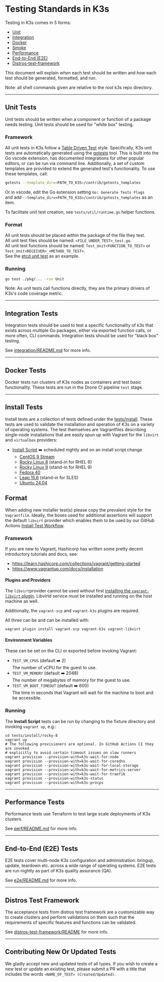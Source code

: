 # Testing Standards in K3s

Testing in K3s comes in 5 forms: 
- [Unit](#unit-tests)
- [Integration](#integration-tests)
- [Docker](#docker-tests)
- [Smoke](#smoke-tests)
- [Performance](#performance)
- [End-to-End (E2E)](#end-to-end-e2e-tests)
- [Distros-test-framework](#distros-test-framework)

This document will explain *when* each test should be written and *how* each test should be
generated, formatted, and run.

Note: all shell commands given are relative to the root k3s repo directory.
___

## Unit Tests

Unit tests should be written when a component or function of a package needs testing.
Unit tests should be used for "white box" testing.

### Framework

All unit tests in K3s follow a [Table Driven Test](https://github.com/golang/go/wiki/TableDrivenTests) style. Specifically, K3s unit tests are automatically generated using the [gotests](https://github.com/cweill/gotests) tool. This is built into the Go vscode extension, has documented integrations for other popular editors, or can be run via command line. Additionally, a set of custom templates are provided to extend the generated test's functionality. To use these templates, call:

```bash
gotests --template_dir=<PATH_TO_K3S>/contrib/gotests_templates
```

Or in vscode, edit the Go extension setting `Go: Generate Tests Flags`  
and add `--template_dir=<PATH_TO_K3S>/contrib/gotests_templates` as an item.

To facilitate unit test creation, see `tests/util/runtime.go` helper functions.

### Format

All unit tests should be placed within the package of the file they test.  
All unit test files should be named: `<FILE_UNDER_TEST>_test.go`.  
All unit test functions should be named: `Test_Unit<FUNCTION_TO_TEST>` or `Test_Unit<RECEIVER>_<METHOD_TO_TEST>`.  
See the [etcd unit test](../pkg/etcd/etcd_test.go) as an example.

### Running

```bash
go test ./pkg/... -run Unit
```

Note: As unit tests call functions directly, they are the primary drivers of K3s's code coverage
metric.

___

## Integration Tests

Integration tests should be used to test a specific functionality of k3s that exists across multiple Go packages, either via exported function calls, or more often, CLI commands.
Integration tests should be used for "black box" testing. 

See [integration/README.md](./integration/README.md) for more info.

___

## Docker Tests

Docker tests run clusters of K3s nodes as containers and test basic functionality. These tests are run in the Drone CI pipeline `test` stage.

___

## Install Tests

Install tests are a collection of tests defined under the [tests/install](./tests/install). These tests are used to validate the installation and operation of K3s on a variety of operating systems. The test themselves are Vagrantfiles describing single-node installations that are easily spun up with Vagrant for the `libvirt` and `virtualbox` providers:

- [Install Script](install) :arrow_right: scheduled nightly and on an install script change
  - [CentOS 9 Stream](install/centos-stream)
  - [Rocky Linux 8](install/rocky-8) (stand-in for RHEL 8)
  - [Rocky Linux 9](install/rocky-9) (stand-in for RHEL 9)
  - [Fedora 40](install/fedora)
  - [Leap 15.6](install/opensuse-leap) (stand-in for SLES)
  - [Ubuntu 24.04](install/ubuntu-2404)

## Format
When adding new installer test(s) please copy the prevalent style for the `Vagrantfile`.
Ideally, the boxes used for additional assertions will support the default `libvirt` provider which
enables them to be used by our GitHub Actions [Install Test Workflow](../.github/workflows/install.yaml).

### Framework

If you are new to Vagrant, Hashicorp has written some pretty decent introductory tutorials and docs, see:
- https://learn.hashicorp.com/collections/vagrant/getting-started
- https://www.vagrantup.com/docs/installation

#### Plugins and Providers

The `libvirt`provider cannot be used without first [installing the `vagrant-libvirt` plugin](https://github.com/vagrant-libvirt/vagrant-libvirt). Libvirtd service must be installed and running on the host machine as well.

Additionally, the `vagrant-scp` and `vagrant-k3s` plugins are required.

All three can be and can be installed with:
```shell
vagrant plugin install vagrant-scp vagrant-k3s vagrant-libvirt
```

#### Environment Variables

These can be set on the CLI or exported before invoking Vagrant:
- `TEST_VM_CPUS` (default :arrow_right: 2)<br/>
  The number of vCPU for the guest to use.
- `TEST_VM_MEMORY` (default :arrow_right: 2048)<br/>
  The number of megabytes of memory for the guest to use.
- `TEST_VM_BOOT_TIMEOUT` (default :arrow_right: 600)<br/>
  The time in seconds that Vagrant will wait for the machine to boot and be accessible.

### Running

The **Install Script** tests can be run by changing to the fixture directory and invoking `vagrant up`, e.g.:
```shell
cd tests/install/rocky-8
vagrant up
# The following provisioners are optional. In GitHub Actions CI they are invoked
# explicitly to avoid certain timeout issues on slow runners
vagrant provision --provision-with=k3s-wait-for-node
vagrant provision --provision-with=k3s-wait-for-coredns
vagrant provision --provision-with=k3s-wait-for-local-storage
vagrant provision --provision-with=k3s-wait-for-metrics-server
vagrant provision --provision-with=k3s-wait-for-traefik
vagrant provision --provision-with=k3s-status
vagrant provision --provision-with=k3s-procps
```

___

## Performance Tests

Performance tests use Terraform to test large scale deployments of K3s clusters.

See [perf/README.md](./perf/README.md) for more info.
___

## End-to-End (E2E) Tests

E2E tests cover multi-node K3s configuration and administration: bringup, update, teardown etc. across a wide range of operating systems. E2E tests are run nightly as part of K3s quality assurance (QA).

See [e2e/README.md](./e2e/README.md) for more info.

___

## Distros Test Framework

The acceptance tests from distros test framework are a customizable way to create clusters and perform validations on them such that the requirements of specific features and functions can be validated.

See [distros-test-framework/README](https://github.com/rancher/distros-test-framework#readme) for more info.
___

## Contributing New Or Updated Tests

We gladly accept new and updated tests of all types. If you wish to create
a new test or update an existing test, please submit a PR with a title that includes the words `<NAME_OF_TEST> (Created/Updated)`.
